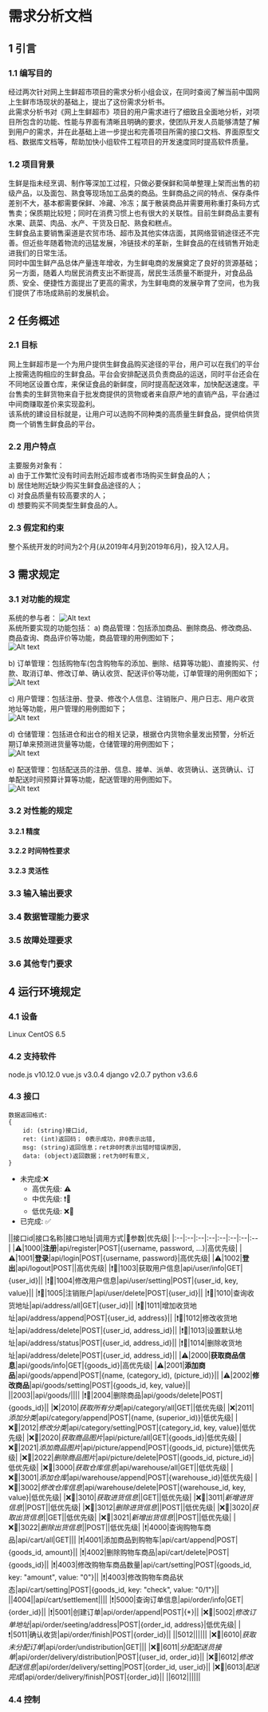 # 需求分析文档
## 1	引言  
### 1.1	编写目的  
经过两次针对网上生鲜超市项目的需求分析小组会议，在同时查阅了解当前中国网上生鲜市场现状的基础上，提出了这份需求分析书。  
此需求分析书对《网上生鲜超市》项目的用户需求进行了细致且全面地分析，对项目所包含的功能、性能与界面有清晰且明确的要求，使团队开发人员能够清楚了解到用户的需求，并在此基础上进一步提出和完善项目所需的接口文档、界面原型文档、数据库文档等，帮助加快小组软件工程项目的开发速度同时提高软件质量。  
### 1.2	项目背景  
生鲜是指未经烹调、制作等深加工过程，只做必要保鲜和简单整理上架而出售的初级产品，以及面包、熟食等现场加工品类的商品。生鲜商品之间的特点、保存条件差别不大，基本都需要保鲜、冷藏、冷冻；属于散装商品并需要用称重打条码方式售卖；保质期比较短；同时在消费习惯上也有很大的关联性。目前生鲜商品主要有水果、蔬菜、肉品、水产、干货及日配、熟食和糕点。  
生鲜食品主要销售渠道是农贸市场、超市及其他实体店面，其网络营销途径还不完善。但近些年随着物流的迅猛发展，冷链技术的革新，生鲜食品的在线销售开始走进我们的日常生活。  
同时中国生鲜产品总体产量连年增收，为生鲜电商的发展奠定了良好的货源基础；另一方面，随着人均居民消费支出不断提高，居民生活质量不断提升，对食品品质、安全、便捷性方面提出了更高的需求，为生鲜电商的发展孕育了空间，也为我们提供了市场成熟前的发展机会。  
## 2	任务概述  
### 2.1	目标  
网上生鲜超市是一个为用户提供生鲜食品购买途径的平台，用户可以在我们的平台上按需选购相应的生鲜食品。平台会安排配送员负责商品的运送，同时平台还会在不同地区设置仓库，来保证食品的新鲜度，同时提高配送效率，加快配送速度。平台售卖的生鲜货物来自于批发商提供的货物或者来自原产地的直销产品，平台通过中间商赚取差价来实现盈利。  
该系统的建设目标就是，让用户可以选购不同种类的高质量生鲜食品，提供给供货商一个销售生鲜食品的平台。  
### 2.2	用户特点  
主要服务对象有：  
a)	由于工作繁忙没有时间去附近超市或者市场购买生鲜食品的人；  
b)	居住地附近缺少购买生鲜食品途径的人；  
c)	对食品质量有较高要求的人；  
d)	想要购买不同类型生鲜食品的人。  
### 2.3	假定和约束  
整个系统开发的时间为2个月(从2019年4月到2019年6月)，投入12人月。
## 3	需求规定
### 3.1	对功能的规定
系统的参与者：
![Alt text](./UML/%E5%8F%82%E4%B8%8E%E8%80%85.jpg)  
系统所要实现的功能包括：
a)	商品管理：包括添加商品、删除商品、修改商品、商品查询、商品评价等功能，商品管理的用例图如下；  
![Alt text](./UML/%E5%95%86%E5%93%81%E7%AE%A1%E7%90%86.jpg)   

b)	订单管理：包括购物车(包含购物车的添加、删除、结算等功能)、直接购买、付款、取消订单、修改订单、确认收货、配送评价等功能，订单管理的用例图如下；   
![Alt text](./UML/%E8%AE%A2%E5%8D%95%E7%AE%A1%E7%90%86.jpg)  

c)	用户管理：包括注册、登录、修改个人信息、注销账户、用户日志、用户收货地址等功能，用户管理的用例图如下；  
![Alt text](./UML/%E7%94%A8%E6%88%B7%E7%AE%A1%E7%90%86.jpg) 

d)	仓储管理：包括进仓和出仓的相关记录，根据仓内货物余量发出预警，分析近期订单来预测进货量等功能，仓储管理的用例图如下；  
![Alt text](./UML/%E4%BB%93%E5%82%A8%E7%AE%A1%E7%90%86.jpg) 

e)	配送管理：包括配送员的注册、信息、接单、派单、收货确认、送货确认、订单配送时间预算计算等功能，配送管理的用例图如下。  
![Alt text](./UML/%E9%85%8D%E9%80%81%E7%AE%A1%E7%90%86.jpg)  

### 3.2	对性能的规定  
#### 3.2.1	精度  
#### 3.2.2	时间特性要求  
#### 3.2.3	灵活性  
### 3.3	输入输出要求  
### 3.4	数据管理能力要求  
### 3.5	故障处理要求  
### 3.6	其他专门要求  
## 4	运行环境规定  
### 4.1	设备  
Linux CentOS 6.5
### 4.2	支持软件  
node.js v10.12.0
vue.js  v3.0.4
django  v2.0.7
python  v3.6.6
### 4.3	接口  

~~~
数据返回格式:
{
    id: (string)接口id,
    ret: (int)返回码； 0表示成功，非0表示出错,
    msg: (string)返回信息；ret非0时表示出错时错误原因,
    data: (object)返回数据；ret为0时有意义,
}
~~~

- 未完成:❌
    - 高优先级: ⚠️
    - 中优先级: ❗
    - 低优先级: ❌
- 已完成: ✅

||接口id|接口名称|接口地址|调用方式|参数|优先级|
|:--|:--|:--|:--|:--|:--|:--|:--|
|⚠️|1000|**注册**|api/register|POST|{username, password, ...}|高优先级|
|⚠️|1001|**登录**|api/login|POST|{username, password}|高优先级|
|⚠️|1002|**登出**|api/logout|POST||高优先级|
|❗|1003|获取用户信息|api/user/info|GET|{user_id}||
|❗|1004|修改用户信息|api/user/setting|POST|{user_id, key, value}||
|❗|1005|注销账户|api/user/delete|POST|{user_id}||
|❗|1010|查询收货地址|api/address/all|GET|{user_id}||
|❗|1011|增加收货地址|api/address/append|POST|{user_id, address}||
|❗|1012|修改收货地址|api/address/delete|POST|{user_id, address_id}||
|❗|1013|设置默认地址|api/address/status|POST|{user_id, address_id}||
|❗|1014|删除收货地址|api/address/delete|POST|{user_id, address_id}||
|⚠️|2000|**获取商品信息**|api/goods/info|GET|{goods_id}|高优先级|
|⚠️|2001|**添加商品**|api/goods/append|POST|{name, (category_id), (picture_id)}||
|⚠️|2002|**修改商品**|api/goods/setting|POST|{goods_id, key, value}||
||2003||api/goods/||||
|❗|2004|删除商品|api/goods/delete|POST|{goods_id}||
|❌|2010|*获取所有分类*|api/category/all|GET||低优先级|
|❌|2011|*添加分类*|api/category/append|POST|{name, (superior_id)}|低优先级|
|❌|2012|*修改分类*|api/category/setting|POST|{category_id, key, value}|低优先级|
|❌|2020|*获取商品图片*|api/picture/all|GET|{goods_id}|低优先级|
|❌|2021|*添加商品图片*|api/picture/append|POST|{goods_id, picture}|低优先级|
|❌|2022|*删除商品图片*|api/picture/delete|POST|{goods_id, picture_id}|低优先级|
|❌|3000|*获取仓库信息*|api/warehouse/all|GET||低优先级|
|❌|3001|*添加仓库*|api/warehouse/append|POST|{warehouse_id}|低优先级|
|❌|3002|*修改仓库信息*|api/warehouse/delete|POST|{warehouse_id, key, value}|低优先级|
|❌|3010|*获取进货信息*||GET||低优先级|
|❌|3011|*新增进货信息*||POST||低优先级|
|❌|3012|*删除进货信息*||POST||低优先级|
|❌|3020|*获取出货信息*||GET||低优先级|
|❌|3021|*新增出货信息*||POST||低优先级|
|❌|3022|*删除出货信息*||POST||低优先级|
|❗|4000|查询购物车商品|api/cart/all|GET|||
|❗|4001|添加商品到购物车|api/cart/append|POST|{goods_id, amount}||
|❗|4002|删除购物车商品|api/cart/delete|POST|{goods_id}||
|❗|4003|修改购物车商品数量|api/cart/setting|POST|{goods_id, key: "amount", value: "0"}||
|❗|4003|修改购物车商品状态|api/cart/setting|POST|{goods_id, key: "check", value: "0/1"}||
||4004||api/cart/settlement||||
|❗|5000|查询订单信息|api/order/info|GET|{order_id}||
|❗|5001|创建订单|api/order/append|POST|{*}||
|❌|5002|*修改订单地址*|api/order/seeting/address|POST|{order_id, address}|低优先级|
|❗|5011|确认收货|api/order/finish|POST|{order_id}||
||5012||||||
|❌|6010|*获取未分配订单*|api/order/undistribution|GET|||
|❌|6011|*分配配送员接单*|api/order/delivery/distribution|POST|{user_id, order_id}||
|❌|6012|*修改配送信息*|api/order/delivery/setting|POST|{order_id, user_id}||
|❌|6013|*配送完成*|api/order/delivery/finish|POST|{order_id}||
||6012||||||


### 4.4	控制  












